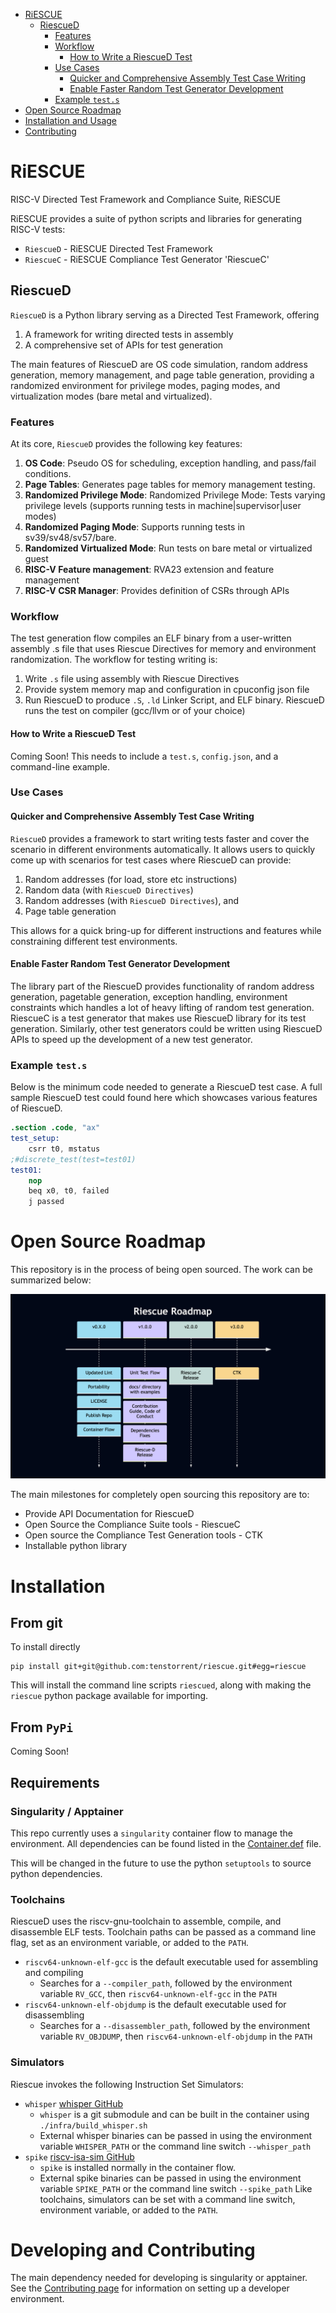 - [RiESCUE](#riescue)
  * [RiescueD](#riescued)
    + [Features](#features)
    + [Workflow](#workflow)
      - [How to Write a RiescueD Test](#how-to-write-a-riescued-test)
    + [Use Cases](#use-cases)
      - [Quicker and Comprehensive Assembly Test Case Writing](#quicker-and-comprehensive-assembly-test-case-writing)
      - [Enable Faster Random Test Generator Development](#enable-faster-random-test-generator-development)
    + [Example `test.s`](#example-tests)
- [Open Source Roadmap](#open-source-roadmap)
- [Installation and Usage](#installation-and-usage)
- [Contributing](#contributing)



# RiESCUE
RISC-V Directed Test Framework and Compliance Suite, RiESCUE

RiESCUE provides a suite of python scripts and libraries for generating RISC-V tests:
* `RiescueD` - RiESCUE Directed Test Framework
* `RiescueC` - RiESCUE Compliance Test Generator 'RiescueC'


## RiescueD
`RiescueD` is a Python library serving as a Directed Test Framework, offering

1. A framework for writing directed tests in assembly
2. A comprehensive set of APIs for test generation

The main features of RiescueD are OS code simulation, random address generation, memory management, and page table generation, providing a randomized environment for privilege modes, paging modes, and virtualization modes (bare metal and virtualized).

### Features
At its core, `RiescueD` provides the following key features:

1. **OS Code**: Pseudo OS for scheduling, exception handling, and pass/fail conditions.
2. **Page Tables**: Generates page tables for memory management testing.
3. **Randomized Privilege Mode**: Randomized Privilege Mode: Tests varying privilege levels (supports running tests in machine|supervisor|user modes)
4. **Randomized Paging Mode**: Supports running tests in sv39/sv48/sv57/bare.
5. **Randomized Virtualized Mode**: Run tests on bare metal or virtualized guest
6. **RISC-V Feature management**: RVA23 extension and feature management
7. **RISC-V CSR Manager**: Provides definition of CSRs through APIs


### Workflow
The test generation flow compiles an ELF binary from a user-written assembly .s file that uses Riescue Directives for memory and environment randomization. The workflow for testing writing is:

1. Write `.s` file using assembly with Riescue Directives
2. Provide system memory map and configuration in cpuconfig json file
3. Run RiescueD to produce `.S`, `.ld` Linker Script, and ELF binary. RiescueD runs the test on compiler (gcc/llvm or of your choice)

#### How to Write a RiescueD Test
Coming Soon!
This needs to include a `test.s`, `config.json`, and a command-line example.

### Use Cases
#### Quicker and Comprehensive Assembly Test Case Writing
`RiescueD` provides a framework to start writing tests faster and cover the scenario in different environments automatically. It allows users to quickly come up with scenarios for test cases where RiescueD can provide:

1. Random addresses (for load, store etc instructions)
2. Random data (with `RiescueD Directives`)
3. Random addresses (with `RiescueD Directives`), and
4. Page table generation

This allows for a quick bring-up for different instructions and features while constraining different test environments.

#### Enable Faster Random Test Generator Development
The library part of the RiescueD provides functionality of random address generation, pagetable generation, exception handling, environment constraints which handles a lot of heavy lifting of random test generation. RiescueC is a test generator that makes use RiescueD library for its test generation. Similarly, other test generators could be written using RiescueD APIs to speed up the development of a new test generator.



### Example `test.s`
Below is the minimum code needed to generate a RiescueD test case. A full sample RiescueD test could found here which showcases various features of RiescueD.
```s
.section .code, "ax"
test_setup:
    csrr t0, mstatus
;#discrete_test(test=test01)
test01:
    nop
    beq x0, t0, failed
    j passed
```


# Open Source Roadmap
This repository is in the process of being open sourced. The work can be summarized below:

![Riescue Open Source Roadmap](docs/images/Roadmap.png "Roadmap")

The main milestones for completely open sourcing this repository are to:
- Provide API Documentation for RiescueD
- Open Source the Compliance Suite tools - RiescueC
- Open source the Compliance Test Generation tools - CTK
- Installable python library

# Installation
## From git
To install directly
```
pip install git+git@github.com:tenstorrent/riescue.git#egg=riescue
```

This will install the command line scripts `riescued`, along with making the `riescue` python package available for importing.

## From `PyPi`
Coming Soon!

## Requirements
### Singularity / Apptainer
This repo currently uses a `singularity` container flow to manage the environment. All dependencies can be found listed in the [Container.def](infra/Container.def) file.

This will be changed in the future to use the python `setuptools` to source python dependencies.

### Toolchains
RiescueD uses the riscv-gnu-toolchain to assemble, compile, and disassemble ELF tests. Toolchain paths can be passed as a command line flag, set as an environment variable, or added to the `PATH`.
- `riscv64-unknown-elf-gcc` is the default executable used for assembling and compiling
  - Searches for a `--compiler_path`, followed by the environment variable `RV_GCC`, then `riscv64-unknown-elf-gcc` in the `PATH`
- `riscv64-unknown-elf-objdump` is the default executable used for disassembling
  - Searches for a `--disassembler_path`, followed by the environment variable `RV_OBJDUMP`, then `riscv64-unknown-elf-objdump` in the `PATH`



### Simulators
Riescue invokes the following Instruction Set Simulators:
- `whisper` [whisper GitHub](https://github.com/tenstorrent/whisper)
  - `whisper` is a git submodule and can be built in the container using `./infra/build_whisper.sh`
  - External whisper binaries can be passed in using the environment variable `WHISPER_PATH` or the command line switch `--whisper_path`
- `spike` [riscv-isa-sim GitHub](https://github.com/riscv-software-src/riscv-isa-sim)
  - `spike` is installed normally in the container flow.
  - External spike binaries can be passed in using the environment variable `SPIKE_PATH` or the command line switch `--spike_path`
Like toolchains, simulators can be set with a command line switch, environment variable, or added to the `PATH`.


# Developing and Contributing
The main dependency needed for developing is singularity or apptainer. See the [Contributing page](.github/CONTRIBUTING.md) for information on setting up a developer environment.
